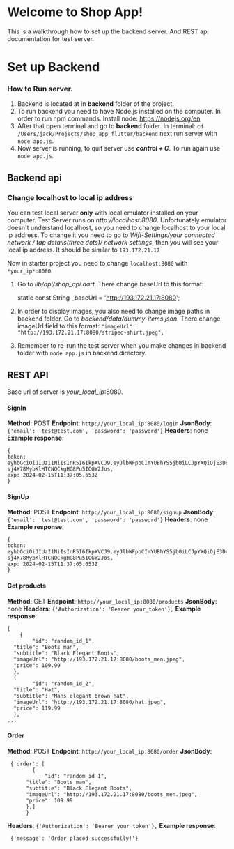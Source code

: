 # Welcome to Shop App!

This is a walkthrough how to set up the backend server. And REST api documentation for test server.
# Set up Backend
### How to Run server.
1. Backend is located at in **backend** folder of the project.
2. To run backend you need to have Node.js installed on the computer. In order to run npm commands. Install node: https://nodejs.org/en
3. After that open terminal and go to **backend** folder. In terminal:
 `cd /Users/jack/Projects/shop_app_flutter/backend`
 next run server with `node app.js`.
 4. Now server is running, to quit server use ***control + C***. To run again use `node app.js`.

## Backend api

### Change localhost to local ip address
You can test local server **only** with local emulator installed on your computer. Test Server runs on *http://localhost:8080*. Unfortunately emulator doesn't understand localhost, so you need to change localhost to your local ip address. To change it you need to go to *Wifi-Settings/your connected network / tap details(three dots)/ network settings*, then you will see your local ip address. It should be similar to `193.172.21.17`

Now in starter project you need to change `localhost:8080` with `*your_ip*:8080`.
1. Go to *lib/api/shop_api.dart*. There change baseUrl to this format:

    static const String _baseUrl = 'http://193.172.21.17:8080';

2. In order to display images, you also need to change image paths in backend folder.
Go to *backend/data/dummy-items.json*. There change imageUrl field to this format: `"imageUrl": "http://193.172.21.17:8080/striped-shirt.jpeg",`

3. Remember to re-run the test server when you make changes in backend folder with `node app.js` in backend directory.

## REST API

Base url of server is *your_local_ip*:8080.

#### SignIn
**Method**: POST
**Endpoint**: `http://your_local_ip:8080/login`
**JsonBody**: `{'email': 'test@test.com', 'password': 'password'}`
**Headers**: none
**Example response**:

    {
    token: eyhbGciOiJIUzI1NiIsInR5I6IkpXVCJ9.eyJlbWFpbCImYUBhYS5jb0iLCJpYXQiOjE3Dc5ODk4MjsImV4cCITcwNzk5NzAyNX0.5XaXv-sj4X78MybKlHTCNQCkgHG8Pu5IOGW2Jos,
    exp: 2024-02-15T11:37:05.653Z
    }

#### SignUp
**Method**: POST
**Endpoint**: `http://your_local_ip:8080/signup`
**JsonBody**: `{'email': 'test@test.com', 'password': 'password'}`
**Headers**: none
**Example response**:

    {
    token: eyhbGciOiJIUzI1NiIsInR5I6IkpXVCJ9.eyJlbWFpbCImYUBhYS5jb0iLCJpYXQiOjE3Dc5ODk4MjsImV4cCITcwNzk5NzAyNX0.5XaXv-sj4X78MybKlHTCNQCkgHG8Pu5IOGW2Jos,
    exp: 2024-02-15T11:37:05.653Z
    }

#### Get products
**Method**: GET
**Endpoint**: `http://your_local_ip:8080/products`
**JsonBody**: none
**Headers**: `{'Authorization': 'Bearer your_token'},`
**Example response**:

    [
        {
            "id": "random_id_1",
      "title": "Boots man",
      "subtitle": "Black Elegant Boots",
      "imageUrl": "http://193.172.21.17:8080/boots_men.jpeg",
      "price": 109.99
      },
      {
            "id": "random_id_2",
      "title": "Hat",
      "subtitle": "Mans elegant brown hat",
      "imageUrl": "http://193.172.21.17:8080/hat.jpeg",
      "price": 119.99
      },
    ...

####  Order
**Method**: POST
**Endpoint**: `http://your_local_ip:8080/order`
**JsonBody**:

     {'order': [
            {
                "id": "random_id_1",
          "title": "Boots man",
          "subtitle": "Black Elegant Boots",
          "imageUrl": "http://193.172.21.17:8080/boots_men.jpeg",
          "price": 109.99
          },]
          }

**Headers**: `{'Authorization': 'Bearer your_token'},`
**Example response**:

     {'message': 'Order placed successfully!'}


